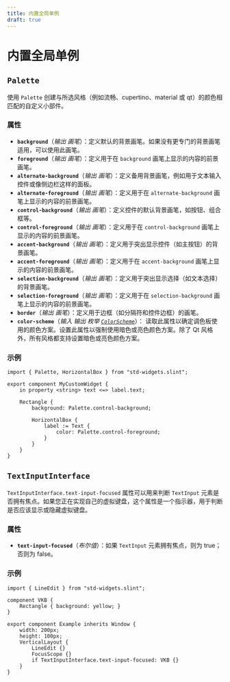 ```yaml
---
title: 内置全局单例
draft: true
---
```

# 内置全局单例

## `Palette`

使用 `Palette` 创建与所选风格（例如流畅、cupertino、material 或 qt）的颜色相匹配的自定义小部件。

### 属性

- **`background`**（*输出* *画笔*）：定义默认的背景画笔。如果没有更专门的背景画笔适用，可以使用此画笔。
- **`foreground`**（*输出* *画笔*）：定义用于在 `background` 画笔上显示的内容的前景画笔。
- **`alternate-background`**（*输出* *画笔*）：定义备用背景画笔，例如用于文本输入控件或像侧边栏这样的面板。
- **`alternate-foreground`**（*输出* *画笔*）：定义用于在 `alternate-background` 画笔上显示的内容的前景画笔。
- **`control-background`**（*输出* *画笔*）：定义控件的默认背景画笔，如按钮、组合框等。
- **`control-foreground`**（*输出* *画笔*）：定义用于在 `control-background` 画笔上显示的内容的前景画笔。
- **`accent-background`**（*输出* *画笔*）：定义用于突出显示控件（如主按钮）的背景画笔。
- **`accent-foreground`**（*输出* *画笔*）：定义用于在 `accent-background` 画笔上显示的内容的前景画笔。
- **`selection-background`**（*输出* *画笔*）：定义用于突出显示选择（如文本选择）的背景画笔。
- **`selection-foreground`**（*输出* *画笔*）：定义用于在 `selection-background` 画笔上显示的内容的前景画笔。
- **`border`**（*输出* *画笔*）：定义用于边框（如分隔符和控件边框）的画笔。
- **`color-scheme`**（*输入* *输出* *枚举 [`ColorScheme`](https://releases.slint.dev/1.7.2/docs/slint/src/language/builtins/enums#colorscheme)*）：  读取此属性以确定调色板使用的颜色方案。设置此属性以强制使用暗色或亮色颜色方案。除了 Qt 风格外，所有风格都支持设置暗色或亮色颜色方案。

### 示例

```slint
import { Palette, HorizontalBox } from "std-widgets.slint";

export component MyCustomWidget {
    in property <string> text <=> label.text;

    Rectangle {
        background: Palette.control-background;

        HorizontalBox {
            label := Text {
                color: Palette.control-foreground;
            }
        }
    }
}
```

## `TextInputInterface`

`TextInputInterface.text-input-focused` 属性可以用来判断 `TextInput` 元素是否拥有焦点。如果您正在实现自己的虚拟键盘，这个属性是一个指示器，用于判断是否应该显示或隐藏虚拟键盘。

### 属性

- **`text-input-focused`**（*布尔值*）：如果 `TextInput` 元素拥有焦点，则为 true；否则为 false。

### 示例

```slint
import { LineEdit } from "std-widgets.slint";

component VKB {
    Rectangle { background: yellow; }
}

export component Example inherits Window {
    width: 200px;
    height: 100px;
    VerticalLayout {
        LineEdit {}
        FocusScope {}
        if TextInputInterface.text-input-focused: VKB {}
    }
}
```